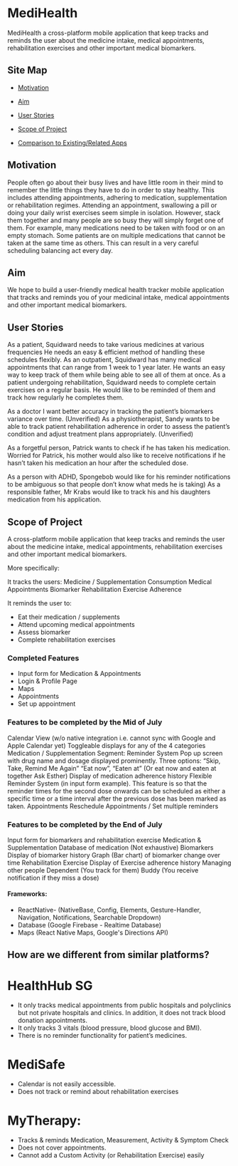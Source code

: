 # MediHealth

MediHealth a cross-platform mobile application that keep tracks and reminds the user about the medicine intake, medical appointments, rehabilitation exercises and other important medical biomarkers. 

## Site Map
* [Motivation](#motivation)

* [Aim](#aim)

* [User Stories](#user-stories)

* [Scope of Project](#scope-of-project)

* [Comparison to Existing/Related Apps](#how-are-we-different-from-similar-platforms)

## Motivation

People often go about their busy lives and have little room in their mind to remember the little things they have to do in order to stay healthy. This includes attending appointments, adhering to medication, supplementation or rehabilitation regimes. Attending an appointment, swallowing a pill or doing your daily wrist exercises seem simple in isolation. However, stack them together  and many people are so busy they will simply forget one of them. For example, many medications need to be taken with food or on an empty stomach. Some patients are on multiple medications that cannot be taken at the same time as others. This can result in a very careful scheduling balancing act every day. 

## Aim

We hope to build a user-friendly medical health tracker mobile application that tracks and reminds you of your medicinal intake, medical appointments and other important medical biomarkers.

## User Stories
As a patient, Squidward needs to take various medicines at various frequencies He needs an easy & efficient method of handling  these schedules flexibly.
As an outpatient, Squidward has many medical appointments that can range from 1 week to 1 year later. He wants an easy way to keep track of them while being able to see all of them at once.
As a patient undergoing rehabilitation, Squidward needs to complete certain exercises on a regular basis. He would like to be reminded of them and track how regularly he completes them.

As a doctor I want better accuracy in tracking the patient’s biomarkers variance over time. (Unverified) 
As a physiotherapist, Sandy wants to be able to track patient rehabilitation adherence in order to assess the patient’s condition and adjust treatment plans appropriately. (Unverified) 

As a forgetful person, Patrick wants to check if he has taken his medication.
Worried for Patrick, his mother would also like to receive notifications if he hasn’t taken his medication an hour after the scheduled dose. 

As a person with ADHD, Spongebob would like for his reminder notifications to be ambiguous so  that people don’t know what meds he is taking)
As a responsible father, Mr Krabs would like to track his and his daughters medication from his application.

## Scope of Project

A cross-platform mobile application that keep tracks and reminds the user about the medicine intake, medical appointments, rehabilitation exercises and other important medical biomarkers. 

More specifically:

It tracks the users:
Medicine / Supplementation Consumption
Medical Appointments
Biomarker
Rehabilitation Exercise Adherence

It reminds the user to:
* Eat their medication / supplements
* Attend upcoming medical appointments
* Assess biomarker
* Complete rehabilitation exercises

### Completed Features
* Input form for Medication & Appointments
* Login & Profile Page
* Maps
* Appointments
* Set up appointment


### Features to be completed by the Mid of July
Calendar View (w/o native integration i.e. cannot sync with Google and Apple Calendar yet)
Toggleable displays for any of the 4 categories
Medication / Supplementation Segment:
Reminder System
Pop up screen with drug name and dosage displayed prominently.
Three options: “Skip, Take, Remind Me Again”
“Eat now”, “Eaten at” (Or eat now and eaten at together Ask Esther)
Display of medication adherence history
Flexible Reminder System (in input form example). This feature is so that the reminder times for the second dose onwards can be scheduled as either a specific time or a time interval after the previous dose has been marked as taken.
Appointments
Reschedule Appointments / Set multiple reminders

### Features to be completed by the End of July
Input form for biomarkers and rehabilitation exercise
Medication & Supplementation
Database of medication (Not exhaustive)
Biomarkers
Display of biomarker history
Graph (Bar chart) of biomarker change over time
Rehabilitation Exercise
Display of Exercise adherence history
 Managing other people
Dependent (You track for them)
Buddy (You receive notification if they miss a dose)

#### Frameworks:
* ReactNative- (NativeBase, Config, Elements, Gesture-Handler,  Navigation, Notifications, Searchable Dropdown)
* Database (Google Firebase - Realtime Database)
* Maps (React Native Maps, Google's Directions API)

## How are we different from similar platforms?
# HealthHub SG
* It only tracks medical appointments from public hospitals and polyclinics but not private hospitals and clinics. In addition, it does not track blood donation appointments.
* It only tracks 3 vitals (blood pressure, blood glucose and BMI).
* There is no reminder functionality for patient’s medicines.

# MediSafe
* Calendar is not easily accessible.
* Does not track or remind about rehabilitation exercises

# MyTherapy:
* Tracks & reminds Medication, Measurement, Activity & Symptom Check
* Does not cover appointments. 
* Cannot add a Custom Activity (or Rehabilitation Exercise) easily 
